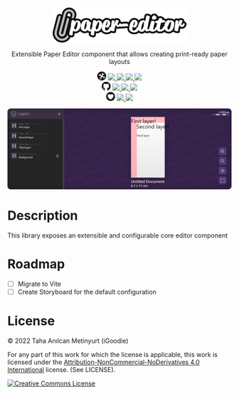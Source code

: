 <!-- Logo -->
<p align="center">
  <img src="https://raw.githubusercontent.com/iGoodie/paper-editor/master/.github/assets/logo.svg" height="80" alt="Logo" aria-label="Logo" />
</p>

<!-- Slogan -->
<p align="center">
   Extensible Paper Editor component that allows creating print-ready paper layouts
</p>
<!-- Badges -->
<p align="center">

  <!-- Main Badges -->
  <img src="https://raw.githubusercontent.com/iGoodie/paper-editor/master/.github/assets/main-badge.svg" height="20px"/>
  <a href="https://www.npmjs.com/package/@igoodie/paper-editor">
    <img src="https://img.shields.io/npm/v/@igoodie/paper-editor"/>
  </a>
  <a href="https://github.com/iGoodie/paper-editor/releases">
    <img src="https://img.shields.io/github/v/release/iGoodie/paper-editor"/>
  </a>
  <a href="https://github.com/iGoodie/paper-editor/releases">
    <img src="https://img.shields.io/github/v/release/iGoodie/paper-editor?include_prereleases&label=release-snapshot"/>
  </a>
  <a href="https://github.com/iGoodie/paper-editor">
    <img src="https://img.shields.io/github/languages/top/iGoodie/paper-editor"/>
  </a>

  <br/>

  <!-- Github Badges -->
  <img src="https://raw.githubusercontent.com/iGoodie/paper-editor/master/.github/assets/github-badge.svg" height="20px"/>
  <a href="https://github.com/iGoodie/paper-editor/commits/master">
    <img src="https://img.shields.io/github/last-commit/iGoodie/paper-editor"/>
  </a>
  <a href="https://github.com/iGoodie/paper-editor/issues">
    <img src="https://img.shields.io/github/issues/iGoodie/paper-editor"/>
  </a>
  <a href="https://github.com/iGoodie/paper-editor/tree/master/src">
    <img src="https://img.shields.io/github/languages/code-size/iGoodie/paper-editor"/>
  </a>

  <br/>

  <!-- Support Badges -->
  <img src="https://raw.githubusercontent.com/iGoodie/paper-editor/master/.github/assets/support-badge.svg" height="20px"/>
  <a href="https://discord.gg/KNxxdvN">
    <img src="https://img.shields.io/discord/610497509437210624?label=discord"/>
  </a>
  <a href="https://www.patreon.com/iGoodie">
    <img src="https://img.shields.io/endpoint.svg?url=https%3A%2F%2Fshieldsio-patreon.vercel.app%2Fapi%3Fusername%3DiGoodie%26type%3Dpatrons"/>
  </a>
</p>

<p align="center">
  <img src="https://raw.githubusercontent.com/iGoodie/paper-editor/master/.github/assets/preview.png"/>
</p>

# Description

This library exposes an extensible and configurable core editor component

# Roadmap

- [ ] Migrate to Vite
- [ ] Create Storyboard for the default configuration

# License

&copy; 2022 Taha Anılcan Metinyurt (iGoodie)

For any part of this work for which the license is applicable, this work is licensed under
the [Attribution-NonCommercial-NoDerivatives 4.0 International](http://creativecommons.org/licenses/by-nc-nd/4.0/)
license. (See LICENSE).

<a rel="license" href="http://creativecommons.org/licenses/by-nc-nd/4.0/">
  <img alt="Creative Commons License" style="border-width:0" src="https://i.creativecommons.org/l/by-nc-nd/4.0/88x31.png" />
</a>
